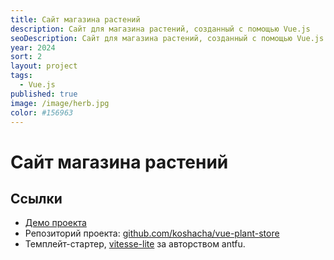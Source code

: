 ```yaml
---
title: Сайт магазина растений
description: Сайт для магазина растений, созданный с помощью Vue.js
seoDescription: Сайт для магазина растений, созданный с помощью Vue.js
year: 2024
sort: 2
layout: project
tags:
  - Vue.js
published: true
image: /image/herb.jpg
color: #156963
---
```


# Сайт магазина растений

## Ссылки

- [Демо проекта](https://vue-plant-store.vercel.app/) 
- Репозиторий проекта: [github.com/koshacha/vue-plant-store](https://github.com/koshacha/vue-plant-store)
- Темплейт-стартер, [vitesse-lite](https://github.com/antfu-collective/vitesse-lite) за авторством antfu.